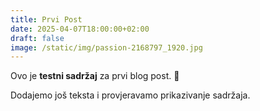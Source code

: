 ```yaml
---
title: Prvi Post
date: 2025-04-07T18:00:00+02:00
draft: false
image: /static/img/passion-2168797_1920.jpg
---
```


Ovo je **testni sadržaj** za prvi blog post. 🎉

Dodajemo još teksta i provjeravamo prikazivanje sadržaja.
